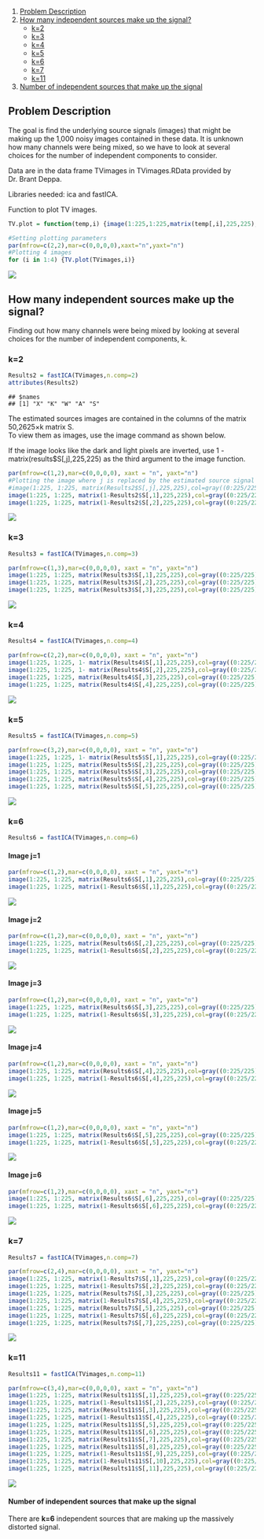 1.  [Problem Description](#problem-description)
2.  [How many independent sources make up the
    signal?](#how-many-independent-sources-make-up-the-signal)
    -   [k=2](#k2)
    -   [k=3](#k3)
    -   [k=4](#k4)
    -   [k=5](#k5)
    -   [k=6](#k6)
    -   [k=7](#k7)
    -   [k=11](#k11)
3.  [Number of independent sources that make up the
    signal](#number-of-independent-sources-that-make-up-the-signal)

Problem Description
-------------------

The goal is find the underlying source signals (images) that might be
making up the 1,000 noisy images contained in these data. It is unknown
how many channels were being mixed, so we have to look at several
choices for the number of independent components to consider.

Data are in the data frame TVimages in TVimages.RData provided by
Dr. Brant Deppa.

Libraries needed: ica and fastICA.

Function to plot TV images.

``` r
TV.plot = function(temp,i) {image(1:225,1:225,matrix(temp[,i],225,225),col=gray((0:225/225)))}
```

``` r
#Setting plotting parameters
par(mfrow=c(2,2),mar=c(0,0,0,0),xaxt="n",yaxt="n")
#Plotting 4 images
for (i in 1:4) {TV.plot(TVimages,i)}
```

![](ICA_Mystery_files/figure-markdown_github/unnamed-chunk-3-1.png)

How many independent sources make up the signal?
------------------------------------------------

Finding out how many channels were being mixed by looking at several
choices for the number of independent components, k.

### k=2

``` r
Results2 = fastICA(TVimages,n.comp=2)
attributes(Results2)
```

    ## $names
    ## [1] "X" "K" "W" "A" "S"

The estimated sources images are contained in the columns of the matrix
50,2625×k matrix S.  
To view them as images, use the image command as shown below.

If the image looks like the dark and light pixels are inverted, use 1 -
matrix(results$S\[,j\],225,225) as the third argument to the image
function.

``` r
par(mfrow=c(1,2),mar=c(0,0,0,0), xaxt = "n", yaxt="n")
#Plotting the image where j is replaced by the estimated source signal you want to view.
#image(1:225, 1:225, matrix(Results2$S[,j],225,225),col=gray((0:225/225)))
image(1:225, 1:225, matrix(1-Results2$S[,1],225,225),col=gray((0:225/225)))
image(1:225, 1:225, matrix(1-Results2$S[,2],225,225),col=gray((0:225/225)))
```

![](ICA_Mystery_files/figure-markdown_github/unnamed-chunk-5-1.png)

### k=3

``` r
Results3 = fastICA(TVimages,n.comp=3)
```

``` r
par(mfrow=c(1,3),mar=c(0,0,0,0), xaxt = "n", yaxt="n")
image(1:225, 1:225, matrix(Results3$S[,1],225,225),col=gray((0:225/225)))
image(1:225, 1:225, matrix(Results3$S[,2],225,225),col=gray((0:225/225)))
image(1:225, 1:225, matrix(Results3$S[,3],225,225),col=gray((0:225/225)))
```

![](ICA_Mystery_files/figure-markdown_github/unnamed-chunk-7-1.png)

### k=4

``` r
Results4 = fastICA(TVimages,n.comp=4)
```

``` r
par(mfrow=c(2,2),mar=c(0,0,0,0), xaxt = "n", yaxt="n")
image(1:225, 1:225, 1- matrix(Results4$S[,1],225,225),col=gray((0:225/225)))
image(1:225, 1:225, 1- matrix(Results4$S[,2],225,225),col=gray((0:225/225)))
image(1:225, 1:225, matrix(Results4$S[,3],225,225),col=gray((0:225/225)))
image(1:225, 1:225, matrix(Results4$S[,4],225,225),col=gray((0:225/225)))
```

![](ICA_Mystery_files/figure-markdown_github/unnamed-chunk-9-1.png)

### k=5

``` r
Results5 = fastICA(TVimages,n.comp=5)
```

``` r
par(mfrow=c(3,2),mar=c(0,0,0,0), xaxt = "n", yaxt="n")
image(1:225, 1:225, 1- matrix(Results5$S[,1],225,225),col=gray((0:225/225)))
image(1:225, 1:225, matrix(Results5$S[,2],225,225),col=gray((0:225/225)))
image(1:225, 1:225, matrix(Results5$S[,3],225,225),col=gray((0:225/225)))
image(1:225, 1:225, matrix(Results5$S[,4],225,225),col=gray((0:225/225)))
image(1:225, 1:225, matrix(Results5$S[,5],225,225),col=gray((0:225/225)))
```

![](ICA_Mystery_files/figure-markdown_github/unnamed-chunk-11-1.png)

### k=6

``` r
Results6 = fastICA(TVimages,n.comp=6)
```

#### Image j=1

``` r
par(mfrow=c(1,2),mar=c(0,0,0,0), xaxt = "n", yaxt="n")
image(1:225, 1:225, matrix(Results6$S[,1],225,225),col=gray((0:225/225)))
image(1:225, 1:225, matrix(1-Results6$S[,1],225,225),col=gray((0:225/225)))
```

![](ICA_Mystery_files/figure-markdown_github/unnamed-chunk-13-1.png)

#### Image j=2

``` r
par(mfrow=c(1,2),mar=c(0,0,0,0), xaxt = "n", yaxt="n")
image(1:225, 1:225, matrix(Results6$S[,2],225,225),col=gray((0:225/225)))
image(1:225, 1:225, matrix(1-Results6$S[,2],225,225),col=gray((0:225/225)))
```

![](ICA_Mystery_files/figure-markdown_github/unnamed-chunk-14-1.png)

#### Image j=3

``` r
par(mfrow=c(1,2),mar=c(0,0,0,0), xaxt = "n", yaxt="n")
image(1:225, 1:225, matrix(Results6$S[,3],225,225),col=gray((0:225/225)))
image(1:225, 1:225, matrix(1-Results6$S[,3],225,225),col=gray((0:225/225)))
```

![](ICA_Mystery_files/figure-markdown_github/unnamed-chunk-15-1.png)

#### Image j=4

``` r
par(mfrow=c(1,2),mar=c(0,0,0,0), xaxt = "n", yaxt="n")
image(1:225, 1:225, matrix(Results6$S[,4],225,225),col=gray((0:225/225)))
image(1:225, 1:225, matrix(1-Results6$S[,4],225,225),col=gray((0:225/225)))
```

![](ICA_Mystery_files/figure-markdown_github/unnamed-chunk-16-1.png)

#### Image j=5

``` r
par(mfrow=c(1,2),mar=c(0,0,0,0), xaxt = "n", yaxt="n")
image(1:225, 1:225, matrix(Results6$S[,5],225,225),col=gray((0:225/225)))
image(1:225, 1:225, matrix(1-Results6$S[,5],225,225),col=gray((0:225/225)))
```

![](ICA_Mystery_files/figure-markdown_github/unnamed-chunk-17-1.png)

#### Image j=6

``` r
par(mfrow=c(1,2),mar=c(0,0,0,0), xaxt = "n", yaxt="n")
image(1:225, 1:225, matrix(Results6$S[,6],225,225),col=gray((0:225/225)))
image(1:225, 1:225, matrix(1-Results6$S[,6],225,225),col=gray((0:225/225)))
```

![](ICA_Mystery_files/figure-markdown_github/unnamed-chunk-18-1.png)

### k=7

``` r
Results7 = fastICA(TVimages,n.comp=7)
```

``` r
par(mfrow=c(2,4),mar=c(0,0,0,0), xaxt = "n", yaxt="n")
image(1:225, 1:225, matrix(1-Results7$S[,1],225,225),col=gray((0:225/225)))
image(1:225, 1:225, matrix(1-Results7$S[,2],225,225),col=gray((0:225/225)))
image(1:225, 1:225, matrix(Results7$S[,3],225,225),col=gray((0:225/225)))
image(1:225, 1:225, matrix(1-Results7$S[,4],225,225),col=gray((0:225/225)))
image(1:225, 1:225, matrix(Results7$S[,5],225,225),col=gray((0:225/225)))
image(1:225, 1:225, matrix(1-Results7$S[,6],225,225),col=gray((0:225/225)))
image(1:225, 1:225, matrix(Results7$S[,7],225,225),col=gray((0:225/225)))
```

![](ICA_Mystery_files/figure-markdown_github/unnamed-chunk-20-1.png)

### k=11

``` r
Results11 = fastICA(TVimages,n.comp=11)
```

``` r
par(mfrow=c(3,4),mar=c(0,0,0,0), xaxt = "n", yaxt="n")
image(1:225, 1:225, matrix(Results11$S[,1],225,225),col=gray((0:225/225)))
image(1:225, 1:225, matrix(1-Results11$S[,2],225,225),col=gray((0:225/225)))
image(1:225, 1:225, matrix(Results11$S[,3],225,225),col=gray((0:225/225)))
image(1:225, 1:225, matrix(1-Results11$S[,4],225,225),col=gray((0:225/225)))
image(1:225, 1:225, matrix(Results11$S[,5],225,225),col=gray((0:225/225)))
image(1:225, 1:225, matrix(Results11$S[,6],225,225),col=gray((0:225/225)))
image(1:225, 1:225, matrix(Results11$S[,7],225,225),col=gray((0:225/225)))
image(1:225, 1:225, matrix(Results11$S[,8],225,225),col=gray((0:225/225)))
image(1:225, 1:225, matrix(1-Results11$S[,9],225,225),col=gray((0:225/225)))
image(1:225, 1:225, matrix(1-Results11$S[,10],225,225),col=gray((0:225/225)))
image(1:225, 1:225, matrix(Results11$S[,11],225,225),col=gray((0:225/225)))
```

![](ICA_Mystery_files/figure-markdown_github/unnamed-chunk-22-1.png)

#### Number of independent sources that make up the signal

There are <b>k=6</b> independent sources that are making up the
massively distorted signal.
